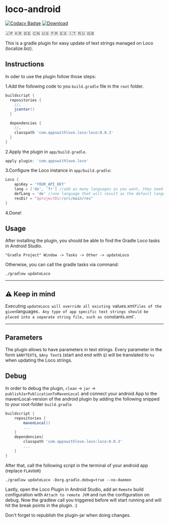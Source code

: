 # loco-android 

[![Codacy Badge](https://api.codacy.com/project/badge/Grade/c09a5a2d2d6444b38b092bdaa94aa964)](https://app.codacy.com/app/yannickpulver/loco-android?utm_source=github.com&utm_medium=referral&utm_content=appswithlove/loco-android&utm_campaign=Badge_Grade_Dashboard)
[![Download](https://api.bintray.com/packages/appswithlove/loco/loco-plugin/images/download.svg)](https://bintray.com/appswithlove/loco/loco-plugin/_latestVersion)

🇯🇵 🇰🇷 🇩🇪 🇨🇳 🇺🇸 🇫🇷 🇪🇸 🇮🇹 🇷🇺 🇬🇧

This is a gradle plugin for easy update of text strings managed on Loco (localize.biz).

## Instructions

In oder to use the plugin follow those steps:
 
1.Add the following code to you `build.gradle` file in the `root` folder.

```groovy
buildscript {
  repositories {
    //…
    jcenter()
  }

  dependencies {
    //…
    classpath 'com.appswithlove.loco:loco:0.0.3'
  }
}
```

2.Apply the plugin in `app/build.gradle`.

```groovy
apply plugin: 'com.appswithlove.loco'
```

3.Configure the Loco instance in `app/build.gradle`:

```groovy
Loco {
    apiKey = 'YOUR_API_KEY'
    lang = ['de', 'fr'] //add as many languages as you want, they need to exist on Localize.biz
    defLang = 'de' //one language that will result as the default language and be put in values/strings.xml
    resDir = "$projectDir/src/main/res"
}

```

4.Done! 

## Usage
After installing the plugin, you should be able to find the Gradle Loco tasks in Android Studio.
```console 
"Gradle Project" Window -> Tasks -> Other -> updateLoco
```
Otherwise, you can call the gradle tasks via command: 
```console
./gradlew updateLoco
```

---

## ⚠️ Keep in mind

Executing `updateLoco will override all existing `values.xml` files of the given `languages`. Any type of app specific text strings should be placed into a separate string file, such as `constants.xml`.

---

## Parameters

The plugin allows to have parameters in text strings. Every parameter in the form `$ANYTEXT$`, `$Any Text$` (start and end with `$`) will be translated to `%s` when updating the Loco strings.

## Debug

In order to debug the plugin, `clean` -> `jar` -> `publishJarPublicationToMavenLocal` and connect your android App to the mavenLocal-version of the android plugin by adding the following snipped to your root-folder `build.gradle`

```groovy
buildscript {
	repositories {
		mavenLocal()
		...
	}
	dependencies{
	    classpath 'com.appswithlove.loco:loco:0.0.3'
	    ...
	} 
}
```

After that, call the following script in the terminal of your android app (replace `FLAVOUR`)

```console
./gradlew updateLoco -Dorg.gradle.debug=true --no-daemon
```

Lastly, open the Loco Plugin in Android Studio, add an `Remote` build configuration with `Attach to remote JVM` and run the configuration on debug. Now the gradlew call you triggered before will start running and will hit the break points in the plugin. :) 

Don't forget to republish the plugin-jar when doing changes.
